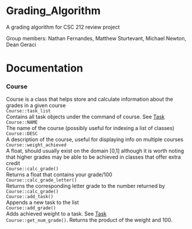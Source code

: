 # Grading_Algorithm
A grading algorithm for CSC 212 review project

Group members:
Nathan Fernandes,
Matthew Sturtevant,
Michael Newton,
Dean Geraci



# Documentation

### Course
Course is a class that helps store and calculate information about the grades in a given course  
`Course::task_list`  
Contains all task objects under the command of course. See [Task](#Task)  
`Course::NAME`  
The name of the course (possibly useful for indexing a list of classes)  
`Course::DESC`  
A description of the course, useful for displaying info on multiple courses  
`Course::weight_achieved`  
A float, should usually exist on the domain [0,1] although it is worth noting that higher grades may be able to be achieved in classes that offer extra credit  
`Course::calc_grade()`  
Returns a float that contains your grade/100  
`Course::calc_grade_letter()`  
Returns the corresponding letter grade to the number returned by `Course::calc_grade()`  
`Course::add_task()`  
Appends a new task to the list  
`Course::add_grade()`  
Adds achieved weight to a task. See [Task](#Task)  
`Course::get_num_grade()`. 
Returns the product of the weight and 100.
